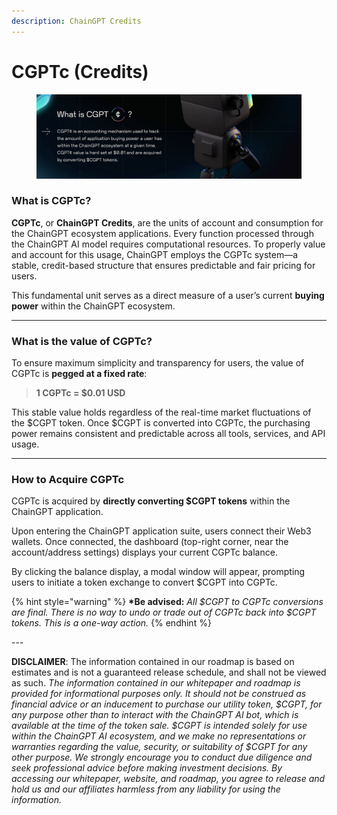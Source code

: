 ```yaml
---
description: ChainGPT Credits
---
```


# CGPTc (Credits)

<figure><img src="../../.gitbook/assets/cgpt membership Plans (2).jpg" alt=""><figcaption></figcaption></figure>

### What is CGPTc?

**CGPTc**, or **ChainGPT Credits**, are the units of account and consumption for the ChainGPT ecosystem applications. Every function processed through the ChainGPT AI model requires computational resources. To properly value and account for this usage, ChainGPT employs the CGPTc system—a stable, credit-based structure that ensures predictable and fair pricing for users.

This fundamental unit serves as a direct measure of a user’s current **buying power** within the ChainGPT ecosystem.

***

### What is the value of CGPTc?

To ensure maximum simplicity and transparency for users, the value of CGPTc is **pegged at a fixed rate**:

> **1 CGPTc = $0.01 USD**

This stable value holds regardless of the real-time market fluctuations of the $CGPT token. Once $CGPT is converted into CGPTc, the purchasing power remains consistent and predictable across all tools, services, and API usage.

***

### How to Acquire CGPTc

CGPTc is acquired by **directly converting $CGPT tokens** within the ChainGPT application.

Upon entering the ChainGPT application suite, users connect their Web3 wallets. Once connected, the dashboard (top-right corner, near the account/address settings) displays your current CGPTc balance.

By clicking the balance display, a modal window will appear, prompting users to initiate a token exchange to convert $CGPT into CGPTc.

{% hint style="warning" %}
**\*Be advised:** _All $CGPT to CGPTc conversions are final. There is no way to undo or trade out of CGPTc back into $CGPT tokens. This is a one-way action._&#x20;
{% endhint %}

\---

**DISCLAIMER**: The information contained in our roadmap is based on estimates and is not a guaranteed release schedule, and shall not be viewed as such.  _The information contained in our whitepaper and roadmap is provided for informational purposes only. It should not be construed as financial advice or an inducement to purchase our utility token, $CGPT, for any purpose other than to interact with the ChainGPT AI bot, which is available at the time of the token sale. $CGPT is intended solely for use within the ChainGPT AI ecosystem, and we make no representations or warranties regarding the value, security, or suitability of $CGPT for any other purpose. We strongly encourage you to conduct due diligence and seek professional advice before making investment decisions. By accessing our whitepaper, website, and roadmap, you agree to release and hold us and our affiliates harmless from any liability for using the information._&#x20;
